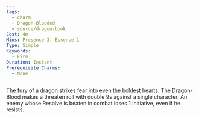 ```yaml
---
tags:
  - charm
  - Dragon-Blooded
  - source/dragon-book
Cost: 4m
Mins: Presence 3, Essence 1
Type: Simple
Keywords:
  - Fire
Duration: Instant
Prerequisite Charms:
  - None
---
```

The fury of a dragon strikes fear into even the boldest hearts. The Dragon-Blood makes a threaten roll with double 9s against a single character. An enemy whose Resolve is beaten in combat loses 1 Initiative, even if he resists.